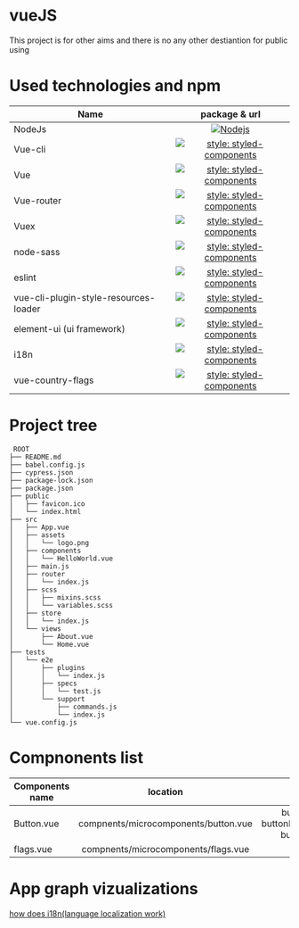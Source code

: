 # vueJS
This project is for other aims and there is no any other destiantion for public using


# Used technologies and npm

| Name        | package & url |
| ------------- |:-------------:|
| NodeJs      | [![Nodejs](https://www.iconninja.com/files/486/38/391/install-npm-js-node-javascript-tools-development-icon.png)](https://nodejs.org/en/download/) |
| Vue-cli | [![style: styled-components](https://img.shields.io/badge/vue--cli-v4.0.5-green)](https://cli.vuejs.org)     |
| Vue | [![style: styled-components](https://img.shields.io/badge/vue-v2.6.10-blue)](https://vuejs.org/) |
| Vue-router | [![style: styled-components](https://img.shields.io/badge/vue--router-v3.1.3-blue)](https://router.vuejs.org/) |
| Vuex | [![style: styled-components](https://img.shields.io/badge/vuex-v3.0.1-blue)](https://vuex.vuejs.org/) |
| node-sass | [![style: styled-components](https://img.shields.io/badge/node--sass-v4.12.0-blue)](https://github.com/sass/node-sass) |
| eslint | [![style: styled-components](https://img.shields.io/badge/eslint-v5.16.0-blue)](https://eslint.org/) |
| vue-cli-plugin-style-resources-loader | [![style: styled-components](https://img.shields.io/badge/vue--cli--plugin--style--resources--loader-v0.1.4-blue)](https://github.com/nguyenvanduocit/vue-cli-plugin-style-resources-loader/#readme) |
| element-ui (ui framework) | [![style: styled-components](https://img.shields.io/badge/element--ui-v2.4.5-blue)](https://element.eleme.io/#/en-US) |
| i18n | [![style: styled-components](https://img.shields.io/badge/vue--i18n-v8.0.0-blue)](https://kazupon.github.io/vue-i18n/) |
| vue-country-flags | [![style: styled-components](https://img.shields.io/badge/vue--country--flags-v1.0.2-blue)](https://www.npmjs.com/package/vue-country-flags) |

# Project tree

```
 ROOT
├── README.md
├── babel.config.js
├── cypress.json
├── package-lock.json
├── package.json
├── public
│   ├── favicon.ico
│   └── index.html
├── src
│   ├── App.vue
│   ├── assets
│   │   └── logo.png
│   ├── components
│   │   └── HelloWorld.vue
│   ├── main.js
│   ├── router
│   │   └── index.js
│   ├── scss
│   │   ├── mixins.scss
│   │   └── variables.scss
│   ├── store
│   │   └── index.js
│   └── views
│       ├── About.vue
│       └── Home.vue
├── tests
│   └── e2e
│       ├── plugins
│       │   └── index.js
│       ├── specs
│       │   └── test.js
│       └── support
│           ├── commands.js
│           └── index.js
└── vue.config.js

```

# Compnonents list

| Components name        | location | props |
| ------------- |:-------------:| :-------------:| 
| Button.vue      | compnents/microcomponents/button.vue |  buttonText, buttonDisableStatus, buttonPrice|
| flags.vue      | compnents/microcomponents/flags.vue | iso |


# App graph vizualizations

[how does i18n(language localization work)](i18n.pdf)